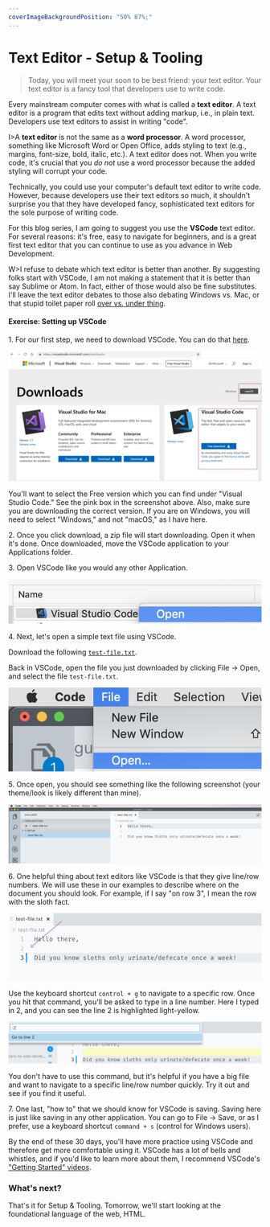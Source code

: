 ```yaml
---
coverImageBackgroundPosition: "50% 87%;"
---
```


# Text Editor - Setup & Tooling

> Today, you will meet your soon to be best friend: your text editor.  Your text editor is a fancy tool that developers use to write code.

Every mainstream computer comes with what is called a **text editor**.  A text editor is a program that edits text without adding markup, i.e., in plain text.  Developers use text editors to assist in writing "code".

I>A **text editor** is not the same as a **word processor**.  A word processor, something like Microsoft Word or Open Office, adds styling to text (e.g., margins, font-size, bold, italic, etc.).  A text editor does not. When you write code, it's crucial that you *do not* use a word processor because the added styling will corrupt your code.

Technically, you could use your computer's default text editor to write code.  However, because developers use their text editors so much, it shouldn't surprise you that they have developed fancy, sophisticated text editors for the sole purpose of writing code.

For this blog series, I am going to suggest you use the **VSCode** text editor.  For several reasons: it's free, easy to navigate for beginners, and is a great first text editor that you can continue to use as you advance in Web Development.

W>I refuse to debate which text editor is better than another.  By suggesting folks start with VSCode, I am not making a statement that it is better than say Sublime or Atom. In fact, either of those would also be fine substitutes.  I'll leave the text editor debates to those also debating Windows vs. Mac, or that stupid toilet paper roll [over vs. under thing](https://www.reviewed.com/home-outdoors/features/the-over-under-toilet-paper-debate).

#### Exercise: Setting up VSCode

1\. For our first step, we need to download VSCode.  You can do that [here](https://visualstudio.microsoft.com/downloads/).

![](public/assets/vs-1.png)

You'll want to select the Free version which you can find under "Visual Studio Code."  See the pink box in the screenshot above.  Also, make sure you are downloading the correct version.  If you are on Windows, you will need to select "Windows," and not "macOS," as I have here.

2\. Once you click download, a zip file will start downloading.  Open it when it's done.  Once downloaded, move the VSCode application to your Applications folder.

3\. Open VSCode like you would any other Application.

![](public/assets/vs-2.png)

4\. Next, let's open a simple text file using VSCode.

Download the following [`test-file.txt`](public/src/1-setup/test-file.txt).

Back in VSCode, open the file you just downloaded by clicking File -> Open, and select the file `test-file.txt`.

![](public/assets/6-file-open.png)

5\. Once open, you should see something like the following screenshot (your theme/look is likely different than mine).  

![](public/assets/vs-5.png)

6\. One helpful thing about text editors like VSCode is that they give line/row numbers.  We will use these in our examples to describe where on the document you should look.  For example, if I say "on row 3", I mean the row with the sloth fact.

![](public/assets/vs-6.png)

Use the keyboard shortcut `control + g` to navigate to a specific row. Once you hit that command, you'll be asked to type in a line number.  Here I typed in 2, and you can see the line 2 is highlighted light-yellow.

![](public/assets/vs-7.png)

You don't have to use this command, but it's helpful if you have a big file and want to navigate to a specific line/row number quickly. Try it out and see if you find it useful.

7\. One last, "how to" that we should know for VSCode is saving.  Saving here is just like saving in any other application.  You can go to File -> Save, or as I prefer, use a keyboard shortcut `command + s` (control for Windows users).

By the end of these 30 days, you'll have more practice using VSCode and therefore get more comfortable using it. VSCode has a lot of bells and whistles, and if you'd like to learn more about them, I recommend VSCode's ["Getting Started" videos](https://code.visualstudio.com/docs/introvideos/basics).

### What's next?

That's it for Setup & Tooling.  Tomorrow, we'll start looking at the foundational language of the web, HTML.